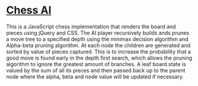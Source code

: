 # [Chess AI](http://www.nickalzapiedi.com/chess-ai)
This is a JavaScript chess implementation that renders the board and pieces using jQuery and CSS.
The AI player recursively builds ands prunes a move tree to a specified depth using the minimax decision algorithm and Alpha-beta pruning algorithm.  At each node the children are generated and sorted by value of pieces captured. This is to increase the probability that a good move is found early in the depth first search, which allows the pruning algorithm to ignore the greatest amount of branches.  A leaf board state is valued by the sum of all its pieces and then passed back up to the parent node where the alpha, beta and node value will be updated if necessary.
